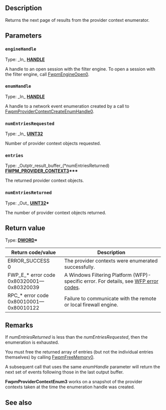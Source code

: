 ## Description

Returns the next page of results from the provider context enumerator.

## Parameters

### `engineHandle`

Type: \_In\_ **[HANDLE](https://learn.microsoft.com/windows/win32/winprog/windows-data-types)**

A handle to an open session with the filter engine. To open a session with the filter engine, call [FwpmEngineOpen0](https://learn.microsoft.com/windows/win32/api/fwpmu/nf-fwpmu-fwpmengineopen0).

### `enumHandle`

Type: \_In\_ **[HANDLE](https://learn.microsoft.com/windows/win32/winprog/windows-data-types)**

A handle to a network event enumeration created by a call to [FwpmProviderContextCreateEnumHandle0](https://learn.microsoft.com/windows/win32/api/fwpmu/nf-fwpmu-fwpmprovidercontextcreateenumhandle0).

### `numEntriesRequested`

Type: \_In\_ **[UINT32](https://learn.microsoft.com/windows/win32/winprog/windows-data-types)**

Number of provider context objects requested.

### `entries`

Type: \_Outptr\_result\_buffer\_\(*numEntriesReturned\) **[FWPM_PROVIDER_CONTEXT3](https://learn.microsoft.com/windows/win32/api/fwpmtypes/ns-fwpmtypes-fwpm_provider_context3)\*\*\***

The returned provider context objects.

### `numEntriesReturned`

Type: \_Out\_ **[UINT32](https://learn.microsoft.com/windows/win32/winprog/windows-data-types)\***

The number of provider context objects returned.

## Return value

Type: **[DWORD](https://learn.microsoft.com/windows/win32/winprog/windows-data-types)\***

|Return code/value|Description|
|-|-|
|ERROR_SUCCESS<br>0|The provider contexts were enumerated successfully.|
|FWP_E_* error code<br>0x80320001—0x80320039|A Windows Filtering Platform (WFP)-specific error. For details, see [WFP error codes](https://learn.microsoft.com/windows/win32/fwp/wfp-error-codes).|
|RPC_* error code<br>0x80010001—0x80010122|Failure to communicate with the remote or local firewall engine.|

## Remarks

If *numEntriesReturned* is less than the *numEntriesRequested*, then the enumeration is exhausted.

You must free the returned array of entries (but not the individual entries themselves) by calling [FwpmFreeMemory0](https://learn.microsoft.com/windows/win32/api/fwpmu/nf-fwpmu-fwpmfreememory0).

A subsequent call that uses the same *enumHandle* parameter will return the next set of events following those in the last output buffer.

**FwpmProviderContextEnum3** works on a snapshot of the provider contexts taken at the time the enumeration handle was created.

## See also